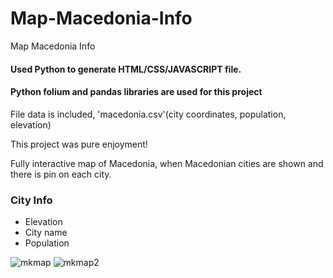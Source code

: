 # Map-Macedonia-Info
Map Macedonia Info
<h4>Used <strong>Python</strong> to generate HTML/CSS/JAVASCRIPT file.</h4>
<h4>Python folium and pandas libraries are used for this project</h4>
<p>File data is included, 'macedonia.csv'(city coordinates, population, elevation)</p>
<p>This project was pure enjoyment!</p>
<p>Fully interactive map of Macedonia, when Macedonian cities are shown and there is pin on each city.</p>
<h3>City Info</h3>
<ul>
  <li>Elevation</li>
  <li>City name</li>
  <li>Population</li>
</ul>


<img src="https://i.ibb.co/8jyqGYd/mkmap.png" alt="mkmap" border="0">
<img src="https://i.ibb.co/kXkd94Z/mkmap2.png" alt="mkmap2" border="0">
